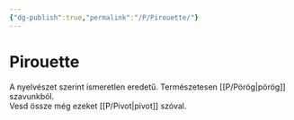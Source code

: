 ```yaml
---
{"dg-publish":true,"permalink":"/P/Pirouette/"}
---
```



# Pirouette

A nyelvészet szerint ismeretlen eredetű. Természetesen [[P/Pörög\|pörög]] szavunkból.  
Vesd össze még ezeket [[P/Pivot\|pivot]] szóval.  